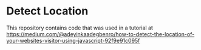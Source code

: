 # Detect Location

 This repository contains code that was used in a tutorial at https://medium.com/@adeyinkaadegbenro/how-to-detect-the-location-of-your-websites-visitor-using-javascript-92f9e91c095f

